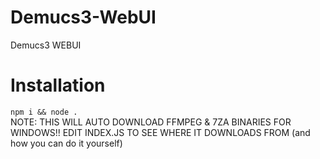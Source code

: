 # Demucs3-WebUI
Demucs3 WEBUI<br />

# Installation
```npm i && node .```<br />
NOTE: THIS WILL AUTO DOWNLOAD FFMPEG & 7ZA BINARIES FOR WINDOWS!! EDIT INDEX.JS TO SEE WHERE IT DOWNLOADS FROM (and how you can do it yourself)
